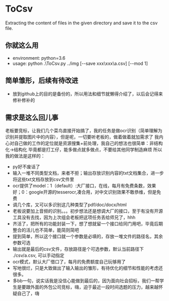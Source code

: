 # ToCsv
Extracting the content of files in the given directory and save it to the csv file.
## 你就这么用
- environment: python=3.6
- usage: python .\ToCsv.py ../img [--save xxx\xxx\a.csv] [--mod 1]
## 简单雏形，后续有待改进
- 放到github上的目的是备份的，所以用法和细节就懒得介绍了，以后会记得来修补修补的
## 需求是这么回儿事
老板要竞标，让我们几个菜鸟直接开始搞了，我的任务是做ocr识别（简单理解为识别并提取图片中的内容），但是呢，一切要听老板的，做着做着就加需求了
我内心对自己做的工作的定位就是资源搜集+前处理，我自己的想法也很简单：非结构化->结构化
毕竟都是打工仔，能多做点就多做点，不要给其他同学制造麻烦
所以我的做法是这样的：
- py好不废话了
- 输入一堆不同类型文档，来者不拒；输出存放识别内容的txt文档集合，进一步将这些txt文档存放到csv文件里
- ocr提供了model：1（default）:大厂接口，在线，每月有免费条数，效果好；0：google开源的tesserocr,凑合用，对中文识别效果不敢恭维，但是免费
- 调几个库，又可以多识别这几种类型了pdf/doc/docx/html
- 老板说要加上音频的识别。。。初步想法还是想调大厂的接口，至于有没有开源工具没有去找，因为上次组会老板把这项任务丢给师兄了，hhh
- 齐活了，把所有的功能封装一下，想了想就留一个接口给同门用吧，毕竟后期整合的活儿也不简单，能简则简吧
- 提到简单，所以这个接口就一个参数是必填的，存放一堆文件的路径名，其余参数可选
- 输出就是最后的csv文件，存放路径是个可选参数，默认当前路径下 ./csv/a.csv, 可以手动指定
- ocr模式，默认大厂借口了，每月的免费额度自己玩够用了
- 写地很烂，只是大致做出了输入输出的雏形，有待优化的细节和性能的考虑还很多。
- 多bb一句，说实话我是没信心能做到最后的，因为面向社会招标，我们一帮学生是要跟外面的外包公司竞标，嗨，迫于最近一段时间选题的压力，越来越怀疑自己了，嗨
